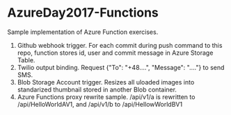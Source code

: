# AzureDay2017-Functions
Sample implementation of Azure Function exercises.

1. Github webhook trigger. For each commit during push command to this repo, function stores id, user and commit message in Azure Storage Table.
2. Twilio output binding. Request {"To": "+48....", "Message": "...."} to send SMS.
3. Blob Storage Account trigger. Resizes all uloaded images into standarized thumbnail stored in another Blob container.
4. Azure Functions proxy rewrite sample. /api/v1/a is rewritten to /api/HelloWorldAV1, and /api/v1/b to /api/HellowWorldBV1
